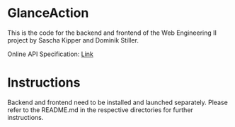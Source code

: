 # GlanceAction
This is the code for the backend and frontend of the Web Engineering II project by Sascha Kipper and Dominik Stiller.

Online API Specification: [Link](https://app.swaggerhub.com/apis-docs/kipperstiller/glanceaction/1)

# Instructions
Backend and frontend need to be installed and launched separately. Please refer to the README.md in the respective directories for further instructions.
